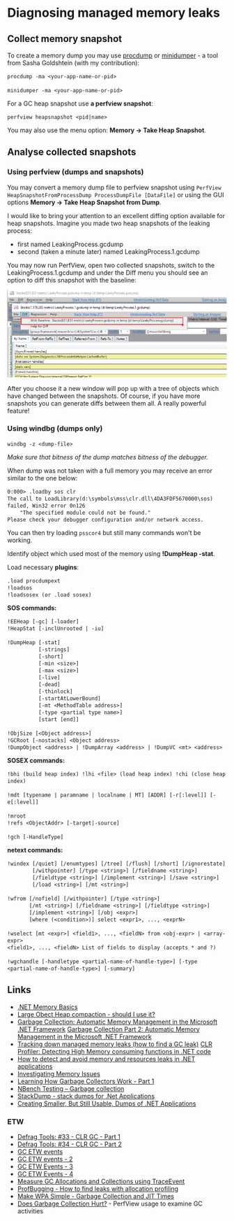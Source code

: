 
Diagnosing managed memory leaks
==============================

Collect memory snapshot
-----------------------

To create a memory dump you may use [procdump](https://live.sysinternals.com) or [minidumper](https://github.com/goldshtn/minidumper) - a tool from Sasha Goldshtein (with my contribution):

    procdump -ma <your-app-name-or-pid>

    minidumper -ma <your-app-name-or-pid>

For a GC heap snapshot use **a perfview snapshot**:

    perfview heapsnapshot <pid|name>

You may also use the menu option: **Memory -&gt; Take Heap Snapshot**.

Analyse collected snapshots
---------------------------

### Using perfview (dumps and snapshots) ###

You may convert a memory dump file to perfview snapshot using `PerfView HeapSnapshotFromProcessDump ProcessDumpFile [DataFile]` or using the GUI options **Memory -&gt; Take Heap Snapshot from Dump**.

I would like to bring your attention to an excellent diffing option available for heap snapshots. Imagine you made two heap snapshots of the leaking process:

- first named LeakingProcess.gcdump
- second (taken a minute later) named LeakingProcess.1.gcdump

You may now run PerfView, open two collected snapshots, switch to the LeakingProcess.1.gcdump and under the Diff menu you should see an option to diff this snapshot with the baseline:

![diff option under the menu](perfview-snapshots-diff.png)

After you choose it a new window will pop up with a tree of objects which have changed between the snapshots. Of course, if you have more snapshots you can generate diffs between them all. A really powerful feature!

### Using windbg (dumps only) ###

    windbg -z <dump-file>

_Make sure that bitness of the dump matches bitness of the debugger._

When dump was not taken with a full memory you may receive an error similar to the one below:

    0:000> .loadby sos clr
    The call to LoadLibrary(d:\symbols\mss\clr.dll\4DA3FDF5670000\sos) failed, Win32 error 0n126
        "The specified module could not be found."
    Please check your debugger configuration and/or network access.

You can then try loading `psscor4` but still many commands won't be working.

Identify object which used most of the memory using **!DumpHeap -stat**.

Load necessary **plugins**:

```
.load procdumpext
!loadsos
!loadsosex (or .load sosex)
```

**SOS commands:**

```
!EEHeap [-gc] [-loader]
!HeapStat [-inclUnrooted | -iu]

!DumpHeap [-stat]
          [-strings]
          [-short]
          [-min <size>]
          [-max <size>]
          [-live]
          [-dead]
          [-thinlock]
          [-startAtLowerBound]
          [-mt <MethodTable address>]
          [-type <partial type name>]
          [start [end]]

!ObjSize [<Object address>]
!GCRoot [-nostacks] <Object address>
!DumpObject <address> | !DumpArray <address> | !DumpVC <mt> <address>
```

**SOSEX commands:**

```
!bhi (build heap index) !lhi <file> (load heap index) !chi (close heap index)

!mdt [typename | paramname | localname | MT] [ADDR] [-r[:level]] [-e[:level]]

!mroot
!refs <ObjectAddr> [-target|-source]

!gch [-HandleType]
```

**netext commands:**

```
!windex [/quiet] [/enumtypes] [/tree] [/flush] [/short] [/ignorestate]
        [/withpointer] [/type <string>] [/fieldname <string>]
        [/fieldtype <string>] [/implement <string>] [/save <string>]
        [/load <string>] [/mt <string>]

!wfrom [/nofield] [/withpointer] [/type <string>]
       [/mt <string>] [/fieldname <string>] [/fieldtype <string>]
       [/implement <string>] [/obj <expr>]
       [where (<condition>)] select <expr1>, ..., <exprN>

!wselect [mt <expr>] <field1>, ..., <fieldN> from <obj-expr> | <array-expr>
<field1>, ..., <fieldN> List of fields to display (accepts * and ?)

!wgchandle [-handletype <partial-name-of-handle-type>] [-type <partial-name-of-handle-type>] [-summary]
```

Links
-----

- [.NET Memory Basics](http://www.simple-talk.com/dotnet/.net-framework/.net-memory-management-basics/)
- [Large Obect Heap compaction - should I use it?](https://www.simple-talk.com/dotnet/.net-framework/large-object-heap-compaction-should-you-use-it/)
- [Garbage Collection: Automatic Memory Management in the Microsoft .NET Framework](http://msdn.microsoft.com/en-us/magazine/bb985010.aspx)
  [Garbage Collection Part 2: Automatic Memory Management in the Microsoft .NET Framework](http://msdn.microsoft.com/en-us/magazine/bb985011.aspx)
- [Tracking down managed memory leaks (how to find a GC leak)](http://blogs.msdn.com/b/ricom/archive/2004/12/10/279612.aspx)
  [CLR Profiler: Detecting High Memory consuming functions in .NET code](http://www.dotnetspark.com/kb/772-net-best-practice-no-1--detecting-high-memory.aspx)
- [How to detect and avoid memory and resources leaks in .NET applications](http://madgeek.com/Articles/Leaks/Leaks.en.html)
- [Investigating Memory Issues](http://msdn.microsoft.com/en-us/magazine/cc163528.aspx)
- [Learning How Garbage Collectors Work - Part 1](http://mattwarren.github.io/2016/02/04/learning-how-garbage-collectors-work-part-1/)
- [NBench Testing – Garbage collection](http://www.dotnetalgorithms.com/2016/02/nbench-testing-garbage-collection/)
- [StackDump - stack dumps for .Net Applications](http://stackdump.codeplex.com/)
- [Creating Smaller, But Still Usable, Dumps of .NET Applications](http://blogs.microsoft.co.il/sasha/2015/08/19/minidumper-smaller-dumps-net-applications/)

### ETW ###

- [Defrag Tools: #33 - CLR GC - Part 1](http://channel9.msdn.com/Shows/Defrag-Tools/Defrag-Tools-33-CLR-GC-Part-1)
- [Defrag Tools: #34 - CLR GC - Part 2](http://channel9.msdn.com/Shows/Defrag-Tools/Defrag-Tools-34-CLR-GC-Part-2)
- [GC ETW events](http://blogs.msdn.com/b/maoni/archive/2014/12/22/gc-etw-events.aspx)
- [GC ETW events - 2](http://blogs.msdn.com/b/maoni/archive/2014/12/25/gc-etw-events-2.aspx)
- [GC ETW Events - 3](http://blogs.msdn.com/b/maoni/archive/2014/12/25/gc-etw-events-3.aspx)
- [GC ETW Events - 4](http://blogs.msdn.com/b/maoni/archive/2014/12/30/gc-etw-events-4.aspx)
- [Measure GC Allocations and Collections using TraceEvent](http://naveensrinivasan.com/2015/05/11/measure-gc-allocations-and-collections-using-traceevent/)
- [ProfBugging - How to find leaks with allocation profiling](http://geekswithblogs.net/akraus1/archive/2015/03/22/161982.aspx)
- [Make WPA Simple - Garbage Collection and JIT Times](http://geekswithblogs.net/akraus1/archive/2015/08/16/166270.aspx)
- [Does Garbage Collection Hurt?](http://geekswithblogs.net/akraus1/archive/2014/02/17/155442.aspx) - PerfView usage to examine GC activities
